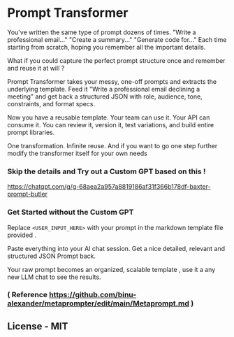 # Prompt Transformer

You've written the same type of prompt dozens of times. "Write a professional email..." "Create a summary..." "Generate code for..." Each time starting from scratch, hoping you remember all the important details.

What if you could capture the perfect prompt structure once and remember and reuse it at will ?

Prompt Transformer takes your messy, one-off prompts and extracts the underlying template. Feed it "Write a professional email declining a meeting" and get back a structured JSON with role, audience, tone, constraints, and format specs.

Now you have a reusable template. Your team can use it. Your API can consume it. You can review it, version it, test variations, and build entire prompt libraries.

One transformation. Infinite reuse. And if you want to go one step further modify the transformer itself for your own needs 

### Skip the details and Try out a Custom GPT based on this !
https://chatgpt.com/g/g-68aea2a957a8819186af31f366b178df-baxter-prompt-butler


### Get Started without the Custom GPT 
Replace `<USER_INPUT_HERE>` with your prompt in the markdown template file provided . 

Paste everything into your AI chat session. Get a nice detailed, relevant and  structured JSON Prompt back.

Your raw prompt becomes an organized, scalable template , use it a any new LLM chat to see the results.



### ( Reference  https://github.com/binu-alexander/metaprompter/edit/main/Metaprompt.md )

## License - MIT
